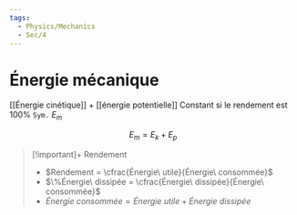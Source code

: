 ```yaml
---
tags:
  - Physics/Mechanics
  - Sec/4
---
```


# Énergie mécanique

[[Énergie cinétique]] + [[énergie potentielle]]
Constant si le rendement est 100%
`Sym.` $E_m$

$$
E_m = E_k + E_p
$$

> [!important]+ Rendement
> - $Rendement = \cfrac{Énergie\ utile}{Énergie\ consommée}$
> - $\%Énergie\ dissipée = \cfrac{Énergie\ dissipée}{Énergie\ consommée}$
> - $Énergie\ consommée = Énergie\ utile + Énergie\ dissipée$